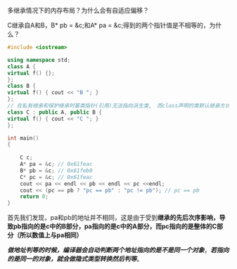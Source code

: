 多继承情况下的内存布局？为什么会有自适应偏移？

C继承自A和B，B* pb = &c;和A* pa = &c;得到的两个指针值是不相等的，为什么？

```c++
#include <iostream>

using namespace std;
class A {
virtual f() {};
};
class B {
virtual f() { cout << "B "; }
};
// 在私有继承和保护继承时基类指针(引用)无法指向派生类,　而class声明的类默认继承方式为private,　所以不用public继承可能出现"is an inaccessible base of"
class C : public A, public B {
virtual f() { cout << "C "; }
};

int main()
{
    
    C c;
    A* pa = &c; // 0x61feac
    B* pb = &c; // 0x61feb0
    C* pc = &c; // 0x61feac
    cout << pa << endl << pb << endl << pc <<endl;
    cout << (pc == pb ? "pc == pb" : "pc != pb"); // pc == pb
    return 0;
}

```

首先我们发现，pa和pb的地址并不相同，这是由于受到**继承的先后次序影响，导致pb指向的是c中的B部分，pa指向的是c中的A部分，而pc指向的是整体的C部分（所以数值上与pa相同）**


***做地址判等的时候，编译器会自动判断两个地址指向的是不是同一个对象***，***若指向的是同一的对象，就会做隐式类型转换然后判等***。